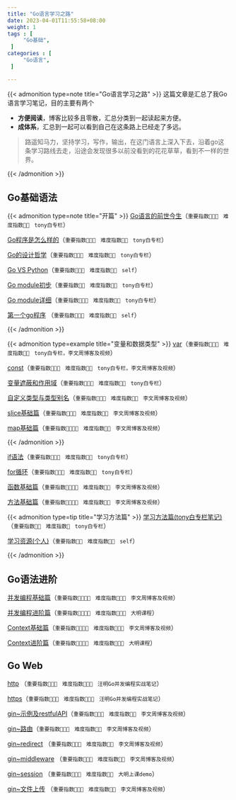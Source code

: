 ```yaml
---
title: "Go语言学习之路"
date: 2023-04-01T11:55:58+08:00
weight: 1
tags : [                                    
     "Go基础",
 ]
categories : [                              
     "Go语言",
 ]

---
```

{{< admonition type=note title="Go语言学习之路"  >}}
 这篇文章是汇总了我Go语言学习笔记，目的主要有两个
 - **方便阅读**，博客比较多且零散，汇总分类到一起读起来方便。
 - **成体系**，汇总到一起可以看到自己在这条路上已经走了多远。
> 路遥知马力，坚持学习，写作，输出，在这门语言上深入下去，沿着go这条学习路线去走，沿途会发现很多以前没看到的花花草草，看到不一样的世界。

{{< /admonition >}}

 ## Go基础语法

{{< admonition type=note title="开篇"  >}}
[Go语言的前世今生](https://sunnydongbowen.github.io/go%E8%AF%AD%E8%A8%80%E7%9A%84%E5%89%8D%E4%B8%96%E4%BB%8A%E7%94%9F/)（`重要指数🌟🌟🌟 `  `难度指数🌟🌟 ` `tony白专栏`）

[Go程序是怎么样的](https://sunnydongbowen.github.io/go%E7%A8%8B%E5%BA%8F%E6%98%AF%E6%80%8E%E4%B9%88%E6%A0%B7%E7%9A%84/)（`重要指数🌟🌟🌟 `  `难度指数🌟🌟 ` `tony白专栏`）

[Go的设计哲学](https://sunnydongbowen.github.io/go%E7%9A%84%E8%AE%BE%E8%AE%A1%E5%93%B2%E5%AD%A6/)（`重要指数🌟🌟🌟 `  `难度指数🌟🌟 ` `tony白专栏`）

[Go VS Python](https://sunnydongbowen.github.io/go-vs-python/)（`重要指数🌟🌟🌟 `  `难度指数🌟🌟 ` `self`）

[Go module初步](https://sunnydongbowen.github.io/go-module%E5%88%9D%E6%AD%A5/)（`重要指数🌟🌟 `  `难度指数🌟🌟 ` `tony白专栏`）

[Go module详细](https://sunnydongbowen.github.io/go-module-%E8%AF%A6%E7%BB%86/)（`重要指数🌟🌟🌟 `  `难度指数🌟🌟 `  `tony白专栏`）

[第一个go程序](https://sunnydongbowen.github.io/%E7%AC%AC%E4%B8%80%E4%B8%AAgo%E7%A8%8B%E5%BA%8F/)  （`重要指数🌟🌟🌟 `  `难度指数🌟🌟 `  `self`）

{{< /admonition >}}

{{< admonition type=example title="变量和数据类型"  >}}
[var](https://sunnydongbowen.github.io/var/)（`重要指数🌟🌟🌟 `  `难度指数🌟🌟 `  `tony白专栏，李文周博客及视频`）

[const](https://sunnydongbowen.github.io/const/)（`重要指数🌟🌟🌟 `  `难度指数🌟🌟 `  `tony白专栏，李文周博客及视频`）

[变量遮蔽和作用域](https://sunnydongbowen.github.io/%E5%8F%98%E9%87%8F%E9%81%AE%E8%94%BD%E5%92%8C%E4%BD%9C%E7%94%A8%E5%9F%9F/)（`重要指数🌟🌟🌟 `  `难度指数🌟🌟 `  `tony白专栏`）

[自定义类型与类型别名](https://sunnydongbowen.github.io/%E8%87%AA%E5%AE%9A%E4%B9%89%E7%B1%BB%E5%9E%8B%E4%B8%8E%E7%B1%BB%E5%9E%8B%E5%88%AB%E5%90%8D/)（`重要指数🌟🌟🌟 `  `难度指数🌟🌟 ` `李文周博客及视频`）

[slice基础篇](https://sunnydongbowen.github.io/slice%E5%9F%BA%E7%A1%80%E7%AF%87/)（`重要指数🌟🌟🌟 `  `难度指数🌟🌟 ` `李文周博客及视频`）

[map基础篇](https://sunnydongbowen.github.io/map%E5%9F%BA%E7%A1%80%E7%AF%87/)（`重要指数🌟🌟🌟🌟 `  `难度指数🌟🌟 ` `李文周博客及视频`）

{{< /admonition >}}

[if语法](https://sunnydongbowen.github.io/if%E8%AF%AD%E6%B3%95/)（`重要指数🌟🌟🌟 `  `难度指数🌟🌟 `  `tony白专栏`）

[for循环](https://sunnydongbowen.github.io/for%E5%BE%AA%E7%8E%AF/)（`重要指数🌟🌟🌟 `  `难度指数🌟🌟 `  `tony白专栏`）

[函数基础篇](https://sunnydongbowen.github.io/%E5%87%BD%E6%95%B0%E5%9F%BA%E7%A1%80%E7%AF%87/)（`重要指数🌟🌟🌟🌟 `  `难度指数🌟🌟 ` `李文周博客及视频`）

[方法基础篇](https://sunnydongbowen.github.io/%E6%96%B9%E6%B3%95%E5%9F%BA%E7%A1%80%E7%AF%87/)（`重要指数🌟🌟🌟🌟 `  `难度指数🌟🌟 ` `李文周博客及视频`）


{{< admonition type=tip  title="学习方法篇"  >}}
[学习方法篇(tony白专栏笔记)](https://sunnydongbowen.github.io/%E5%AD%A6%E4%B9%A0%E6%96%B9%E6%B3%95%E7%AF%87tony%E7%99%BD%E4%B8%93%E6%A0%8F%E7%AC%94%E8%AE%B0/)（`重要指数🌟🌟 `  `难度指数🌟 `  `tony白专栏`）

[学习资源(个人)](https://sunnydongbowen.github.io/%E5%AD%A6%E4%B9%A0%E8%B5%84%E6%BA%90%E4%B8%AA%E4%BA%BA/)（`重要指数🌟🌟 `  `难度指数🌟🌟 `  `self`）

{{< /admonition >}}


##  Go语法进阶

[并发编程基础篇](https://sunnydongbowen.github.io/%E5%B9%B6%E5%8F%91%E7%BC%96%E7%A8%8B%E5%9F%BA%E7%A1%80%E7%AF%87/)（`重要指数🌟🌟🌟🌟 `  `难度指数🌟🌟🌟 ` `李文周博客及视频`）

[并发编程进阶篇](https://sunnydongbowen.github.io/%E5%B9%B6%E5%8F%91%E7%BC%96%E7%A8%8B%E8%BF%9B%E9%98%B6%E7%AF%87/)（`重要指数🌟🌟🌟🌟 `  `难度指数🌟🌟🌟 ` `大明课程`）

[Context基础篇](https://sunnydongbowen.github.io/context%E5%9F%BA%E7%A1%80%E7%AF%87/)（`重要指数🌟🌟🌟🌟 `  `难度指数🌟🌟🌟 ` `李文周博客及视频`）

[Context进阶篇](https://sunnydongbowen.github.io/context%E8%BF%9B%E9%98%B6%E7%AF%87/)（`重要指数🌟🌟🌟🌟 `  `难度指数🌟🌟🌟 ` `大明课程`）



## Go Web


[http](https://sunnydongbowen.github.io/http/) （`重要指数🌟🌟🌟 `  `难度指数🌟🌟🌟 ` `汪明Go并发编程实战笔记`）

[https](https://sunnydongbowen.github.io/https/)（`重要指数🌟🌟🌟 `  `难度指数🌟🌟🌟 ` `汪明Go并发编程实战笔记`）

[gin~示例及restfulAPI](https://sunnydongbowen.github.io/gin%E7%A4%BA%E4%BE%8B%E5%8F%8Arestfulapi/)（`重要指数🌟🌟🌟 `  `难度指数🌟🌟 ` `李文周博客及视频`）

[gin~路由](https://sunnydongbowen.github.io/gin%E8%B7%AF%E7%94%B1/)（`重要指数🌟🌟🌟 `  `难度指数🌟🌟 ` `李文周博客及视频`）

[gin~redirect](https://sunnydongbowen.github.io/gin%E7%9A%84redirect/) （`重要指数🌟🌟🌟 `  `难度指数🌟🌟 ` `李文周博客及视频`）

[gin~middleware](https://sunnydongbowen.github.io/gin%E7%9A%84middleware/) （`重要指数🌟🌟🌟 `  `难度指数🌟🌟 ` `李文周博客及视频`）

[gin~session](https://sunnydongbowen.github.io/gin~session/) （`重要指数🌟🌟🌟 `  `难度指数🌟🌟 ` `大明上课demo`）

[gin~文件上传](https://sunnydongbowen.github.io/gin%E6%96%87%E4%BB%B6%E4%B8%8A%E4%BC%A0/) （`重要指数🌟🌟🌟 `  `难度指数🌟🌟 ` `李文周博客及视频`）
